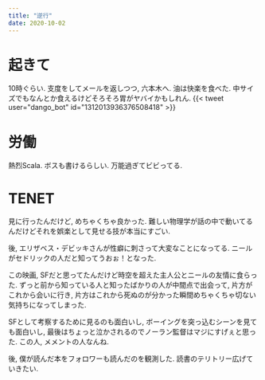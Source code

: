 ```yaml
---
title: "逆行"
date: 2020-10-02
---
```


# 起きて
10時ぐらい. 支度をしてメールを返しつつ, 六本木へ. 油は快楽を食べた. 中サイズでもなんとか食えるけどそろそろ胃がヤバイかもしれん.
{{< tweet user="dango_bot" id="1312013936376508418" >}} 

# 労働
熱烈Scala. ボスも書けるらしい. 万能過ぎてビビってる.

# TENET
見に行ったんだけど, めちゃくちゃ良かった. 難しい物理学が話の中で動いてるんだけどそれを娯楽として見せる技が本当にすごい.

後, エリザベス・デビッキさんが性癖に刺さって大変なことになってる. ニールがセドリックの人だと知ってうおぉ！となった.

この映画, SFだと思ってたんだけど時空を超えた主人公とニールの友情に食らった. ずっと前から知っている人と知ったばかりの人が中間点で出会って, 片方がこれから会いに行き, 片方はこれから死ぬのが分かった瞬間めちゃくちゃ切ない気持ちになってしまった.

SFとして考察するために見るのも面白いし, ボーイングを突っ込むシーンを見ても面白いし, 最後はちょっと泣かされるのでノーラン監督はマジにすげぇと思った. この人, メメントの人なんね.

後, 僕が読んだ本をフォロワーも読んだのを観測した. 読書のテリトリー広げていきたい.